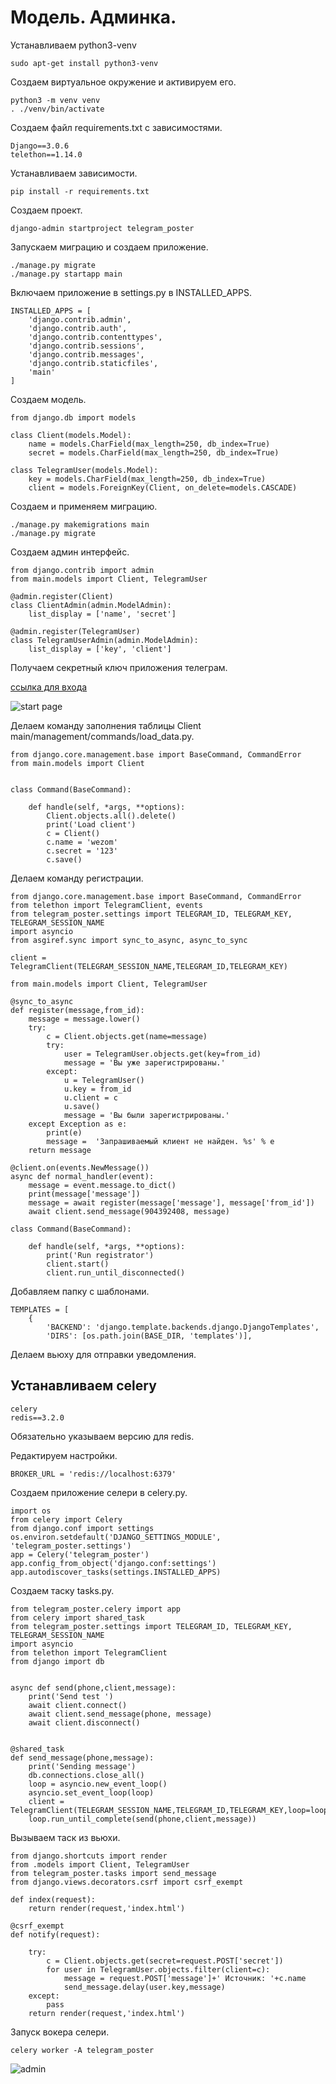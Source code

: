 # Модель. Админка.
 
Устанавливаем python3-venv  

    sudo apt-get install python3-venv

Создаем виртуальное окружение и активируем его.

    python3 -m venv venv
    . ./venv/bin/activate

Создаем файл requirements.txt с зависимостями.

    Django==3.0.6
    telethon==1.14.0

Устанавливаем зависимости.

    pip install -r requirements.txt

Создаем проект.

    django-admin startproject telegram_poster

Запускаем миграцию и создаем приложение.

    ./manage.py migrate
    ./manage.py startapp main

Включаем приложение в settings.py в INSTALLED_APPS.

    INSTALLED_APPS = [
        'django.contrib.admin',
        'django.contrib.auth',
        'django.contrib.contenttypes',
        'django.contrib.sessions',
        'django.contrib.messages',
        'django.contrib.staticfiles',
        'main'
    ]

Создаем модель.



    from django.db import models

    class Client(models.Model):
        name = models.CharField(max_length=250, db_index=True)
        secret = models.CharField(max_length=250, db_index=True)

    class TelegramUser(models.Model):
        key = models.CharField(max_length=250, db_index=True)
        client = models.ForeignKey(Client, on_delete=models.CASCADE)

Создаем и применяем миграцию.

    ./manage.py makemigrations main
    ./manage.py migrate


Создаем админ интерфейс.


    from django.contrib import admin
    from main.models import Client, TelegramUser

    @admin.register(Client)
    class ClientAdmin(admin.ModelAdmin):
        list_display = ['name', 'secret']

    @admin.register(TelegramUser)
    class TelegramUserAdmin(admin.ModelAdmin):
        list_display = ['key', 'client']

Получаем секретный ключ приложения телеграм.

[ссылка для входа](https://my.telegram.org/)

![start page]({path-to-subject}/images/1.png)

Делаем команду заполнения таблицы Client main/management/commands/load_data.py.

    from django.core.management.base import BaseCommand, CommandError
    from main.models import Client


    class Command(BaseCommand):

        def handle(self, *args, **options):
            Client.objects.all().delete()
            print('Load client')
            c = Client()
            c.name = 'wezom'
            c.secret = '123'
            c.save()


Делаем команду регистрации.


    from django.core.management.base import BaseCommand, CommandError
    from telethon import TelegramClient, events
    from telegram_poster.settings import TELEGRAM_ID, TELEGRAM_KEY, TELEGRAM_SESSION_NAME
    import asyncio
    from asgiref.sync import sync_to_async, async_to_sync

    client = TelegramClient(TELEGRAM_SESSION_NAME,TELEGRAM_ID,TELEGRAM_KEY)

    from main.models import Client, TelegramUser

    @sync_to_async
    def register(message,from_id):
        message = message.lower()
        try:
            c = Client.objects.get(name=message)
            try:
                user = TelegramUser.objects.get(key=from_id)
                message = 'Вы уже зарегистрированы.'
            except:
                u = TelegramUser()
                u.key = from_id
                u.client = c
                u.save()
                message = 'Вы были зарегистрированы.'
        except Exception as e:
            print(e)
            message =  'Запрашиваемый клиент не найден. %s' % e
        return message

    @client.on(events.NewMessage())
    async def normal_handler(event):
        message = event.message.to_dict()
        print(message['message'])
        message = await register(message['message'], message['from_id'])
        await client.send_message(904392408, message)

    class Command(BaseCommand):

        def handle(self, *args, **options):
            print('Run registrator')
            client.start()
            client.run_until_disconnected()


Добавляем папку с шаблонами.

    TEMPLATES = [
        {
            'BACKEND': 'django.template.backends.django.DjangoTemplates',
            'DIRS': [os.path.join(BASE_DIR, 'templates')],


Делаем вьюху для отправки уведомления.


## Устанавливаем celery

    celery
    redis==3.2.0

Обязательно указываем версию для redis.

Редактируем настройки.

    BROKER_URL = 'redis://localhost:6379' 

Создаем приложение селери в celery.py.

    import os  
    from celery import Celery
    from django.conf import settings
    os.environ.setdefault('DJANGO_SETTINGS_MODULE', 'telegram_poster.settings')
    app = Celery('telegram_poster')  
    app.config_from_object('django.conf:settings')  
    app.autodiscover_tasks(settings.INSTALLED_APPS) 

Создаем таску tasks.py.

    from telegram_poster.celery import app
    from celery import shared_task 
    from telegram_poster.settings import TELEGRAM_ID, TELEGRAM_KEY, TELEGRAM_SESSION_NAME
    import asyncio
    from telethon import TelegramClient
    from django import db


    async def send(phone,client,message):
        print('Send test ')
        await client.connect()
        await client.send_message(phone, message) 
        await client.disconnect()


    @shared_task
    def send_message(phone,message):
        print('Sending message')
        db.connections.close_all()
        loop = asyncio.new_event_loop()
        asyncio.set_event_loop(loop)
        client = TelegramClient(TELEGRAM_SESSION_NAME,TELEGRAM_ID,TELEGRAM_KEY,loop=loop)
        loop.run_until_complete(send(phone,client,message))


Вызываем таск из вьюхи.

    from django.shortcuts import render
    from .models import Client, TelegramUser
    from telegram_poster.tasks import send_message
    from django.views.decorators.csrf import csrf_exempt

    def index(request):
        return render(request,'index.html')

    @csrf_exempt
    def notify(request):

        try:
            c = Client.objects.get(secret=request.POST['secret'])
            for user in TelegramUser.objects.filter(client=c):
                message = request.POST['message']+' Источник: '+c.name
                send_message.delay(user.key,message)
        except:
            pass
        return render(request,'index.html')

Запуск вокера селери.

    celery worker -A telegram_poster

![admin]({path-to-subject}/images/1.png)    
